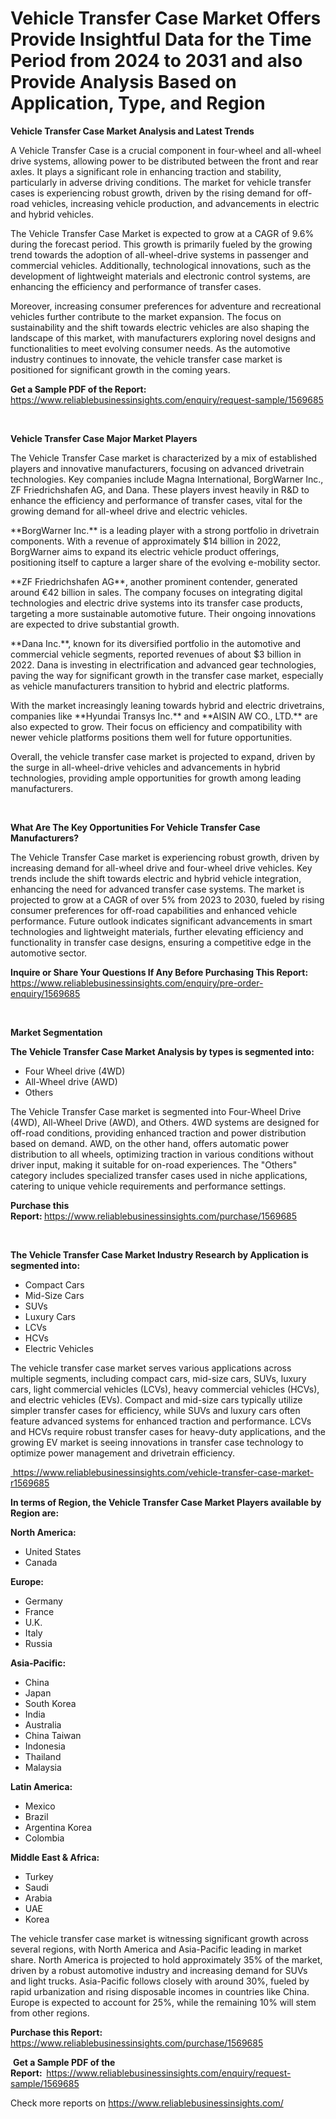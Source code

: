 <p><h1>Vehicle Transfer Case Market Offers Provide Insightful Data for the Time Period from 2024 to 2031 and also Provide Analysis Based on Application, Type, and Region</h1></p><p><strong>Vehicle Transfer Case Market Analysis and Latest Trends</strong></p>
<p><p>A Vehicle Transfer Case is a crucial component in four-wheel and all-wheel drive systems, allowing power to be distributed between the front and rear axles. It plays a significant role in enhancing traction and stability, particularly in adverse driving conditions. The market for vehicle transfer cases is experiencing robust growth, driven by the rising demand for off-road vehicles, increasing vehicle production, and advancements in electric and hybrid vehicles.</p><p>The Vehicle Transfer Case Market is expected to grow at a CAGR of 9.6% during the forecast period. This growth is primarily fueled by the growing trend towards the adoption of all-wheel-drive systems in passenger and commercial vehicles. Additionally, technological innovations, such as the development of lightweight materials and electronic control systems, are enhancing the efficiency and performance of transfer cases.</p><p>Moreover, increasing consumer preferences for adventure and recreational vehicles further contribute to the market expansion. The focus on sustainability and the shift towards electric vehicles are also shaping the landscape of this market, with manufacturers exploring novel designs and functionalities to meet evolving consumer needs. As the automotive industry continues to innovate, the vehicle transfer case market is positioned for significant growth in the coming years.</p></p>
<p><strong>Get a Sample PDF of the Report:&nbsp;</strong> <a href="https://www.reliablebusinessinsights.com/enquiry/request-sample/1569685?utm_campaign=1106&utm_medium=2&utm_source=Github&utm_content=ia&utm_term=29122024&utm_id=vehicle-transfer-case">https://www.reliablebusinessinsights.com/enquiry/request-sample/1569685</a></p>
<p>&nbsp;</p>
<p><strong>Vehicle Transfer Case Major Market Players</strong></p>
<p><p>The Vehicle Transfer Case market is characterized by a mix of established players and innovative manufacturers, focusing on advanced drivetrain technologies. Key companies include Magna International, BorgWarner Inc., ZF Friedrichshafen AG, and Dana. These players invest heavily in R&D to enhance the efficiency and performance of transfer cases, vital for the growing demand for all-wheel drive and electric vehicles.</p><p>**BorgWarner Inc.** is a leading player with a strong portfolio in drivetrain components. With a revenue of approximately $14 billion in 2022, BorgWarner aims to expand its electric vehicle product offerings, positioning itself to capture a larger share of the evolving e-mobility sector.</p><p>**ZF Friedrichshafen AG**, another prominent contender, generated around €42 billion in sales. The company focuses on integrating digital technologies and electric drive systems into its transfer case products, targeting a more sustainable automotive future. Their ongoing innovations are expected to drive substantial growth.</p><p>**Dana Inc.**, known for its diversified portfolio in the automotive and commercial vehicle segments, reported revenues of about $3 billion in 2022. Dana is investing in electrification and advanced gear technologies, paving the way for significant growth in the transfer case market, especially as vehicle manufacturers transition to hybrid and electric platforms.</p><p>With the market increasingly leaning towards hybrid and electric drivetrains, companies like **Hyundai Transys Inc.** and **AISIN AW CO., LTD.** are also expected to grow. Their focus on efficiency and compatibility with newer vehicle platforms positions them well for future opportunities.</p><p>Overall, the vehicle transfer case market is projected to expand, driven by the surge in all-wheel-drive vehicles and advancements in hybrid technologies, providing ample opportunities for growth among leading manufacturers.</p></p>
<p>&nbsp;</p>
<p><strong>What Are The Key Opportunities For Vehicle Transfer Case Manufacturers?</strong></p>
<p><p>The Vehicle Transfer Case market is experiencing robust growth, driven by increasing demand for all-wheel drive and four-wheel drive vehicles. Key trends include the shift towards electric and hybrid vehicle integration, enhancing the need for advanced transfer case systems. The market is projected to grow at a CAGR of over 5% from 2023 to 2030, fueled by rising consumer preferences for off-road capabilities and enhanced vehicle performance. Future outlook indicates significant advancements in smart technologies and lightweight materials, further elevating efficiency and functionality in transfer case designs, ensuring a competitive edge in the automotive sector.</p></p>
<p><strong>Inquire or Share Your Questions If Any Before Purchasing This Report:</strong> <a href="https://www.reliablebusinessinsights.com/enquiry/pre-order-enquiry/1569685?utm_campaign=1106&utm_medium=2&utm_source=Github&utm_content=ia&utm_term=29122024&utm_id=vehicle-transfer-case">https://www.reliablebusinessinsights.com/enquiry/pre-order-enquiry/1569685</a></p>
<p>&nbsp;</p>
<p><strong>Market Segmentation</strong></p>
<p><strong>The Vehicle Transfer Case Market Analysis by types is segmented into:</strong></p>
<p><ul><li>Four Wheel drive (4WD)</li><li>All-Wheel drive (AWD)</li><li>Others</li></ul></p>
<p><p>The Vehicle Transfer Case market is segmented into Four-Wheel Drive (4WD), All-Wheel Drive (AWD), and Others. 4WD systems are designed for off-road conditions, providing enhanced traction and power distribution based on demand. AWD, on the other hand, offers automatic power distribution to all wheels, optimizing traction in various conditions without driver input, making it suitable for on-road experiences. The "Others" category includes specialized transfer cases used in niche applications, catering to unique vehicle requirements and performance settings.</p></p>
<p><strong>Purchase this Report:&nbsp;</strong><a href="https://www.reliablebusinessinsights.com/purchase/1569685?utm_campaign=1106&utm_medium=2&utm_source=Github&utm_content=ia&utm_term=29122024&utm_id=vehicle-transfer-case">https://www.reliablebusinessinsights.com/purchase/1569685</a></p>
<p>&nbsp;</p>
<p><strong>The Vehicle Transfer Case Market Industry Research by Application is segmented into:</strong></p>
<p><ul><li>Compact Cars</li><li>Mid-Size Cars</li><li>SUVs</li><li>Luxury Cars</li><li>LCVs</li><li>HCVs</li><li>Electric Vehicles</li></ul></p>
<p><p>The vehicle transfer case market serves various applications across multiple segments, including compact cars, mid-size cars, SUVs, luxury cars, light commercial vehicles (LCVs), heavy commercial vehicles (HCVs), and electric vehicles (EVs). Compact and mid-size cars typically utilize simpler transfer cases for efficiency, while SUVs and luxury cars often feature advanced systems for enhanced traction and performance. LCVs and HCVs require robust transfer cases for heavy-duty applications, and the growing EV market is seeing innovations in transfer case technology to optimize power management and drivetrain efficiency.</p></p>
<p><a href="https://www.reliablebusinessinsights.com/vehicle-transfer-case-market-r1569685?utm_campaign=1106&utm_medium=2&utm_source=Github&utm_content=ia&utm_term=29122024&utm_id=vehicle-transfer-case">&nbsp;https://www.reliablebusinessinsights.com/vehicle-transfer-case-market-r1569685</a></p>
<p><strong>In terms of Region, the Vehicle Transfer Case Market Players available by Region are:</strong></p>
<p>
    <p> <strong> North America: </strong>
        <ul>
            <li>United States</li>
            <li>Canada</li>
        </ul>
        </p> 
    <p> <strong> Europe: </strong>
        <ul>
            <li>Germany</li>
            <li>France</li>
            <li>U.K.</li>
            <li>Italy</li>
            <li>Russia</li>
        </ul>
        </p> 
    <p> <strong> Asia-Pacific: </strong>
        <ul>
            <li>China</li>
            <li>Japan</li>
            <li>South Korea</li>
            <li>India</li>
            <li>Australia</li>
            <li>China Taiwan</li>
            <li>Indonesia</li>
            <li>Thailand</li>
            <li>Malaysia</li>
        </ul>
        </p> 
    <p> <strong> Latin America: </strong>
        <ul>
            <li>Mexico</li>
            <li>Brazil</li>
            <li>Argentina Korea</li>
            <li>Colombia</li>
        </ul>
        </p> 
    <p> <strong> Middle East & Africa: </strong>
        <ul>
            <li>Turkey</li>
            <li>Saudi</li>
            <li>Arabia</li>
            <li>UAE</li>
            <li>Korea</li>
        </ul>
    </p>
    </p>
<p><p>The vehicle transfer case market is witnessing significant growth across several regions, with North America and Asia-Pacific leading in market share. North America is projected to hold approximately 35% of the market, driven by a robust automotive industry and increasing demand for SUVs and light trucks. Asia-Pacific follows closely with around 30%, fueled by rapid urbanization and rising disposable incomes in countries like China. Europe is expected to account for 25%, while the remaining 10% will stem from other regions.</p></p>
<p><strong>Purchase this Report: </strong><a href="https://www.reliablebusinessinsights.com/purchase/1569685?utm_campaign=1106&utm_medium=2&utm_source=Github&utm_content=ia&utm_term=29122024&utm_id=vehicle-transfer-case">https://www.reliablebusinessinsights.com/purchase/1569685</a></p>
<p>&nbsp;<strong>Get a Sample PDF of the Report:&nbsp;&nbsp;</strong><a href="https://www.reliablebusinessinsights.com/enquiry/request-sample/1569685?utm_campaign=1106&utm_medium=2&utm_source=Github&utm_content=ia&utm_term=29122024&utm_id=vehicle-transfer-case">https://www.reliablebusinessinsights.com/enquiry/request-sample/1569685</a></p>
<p><strong></strong></p>
<p>Check more reports on <a href="https://www.reliablebusinessinsights.com/?utm_campaign=1106&utm_medium=2&utm_source=Github&utm_content=ia&utm_term=29122024&utm_id=vehicle-transfer-case">https://www.reliablebusinessinsights.com/</a></p>
